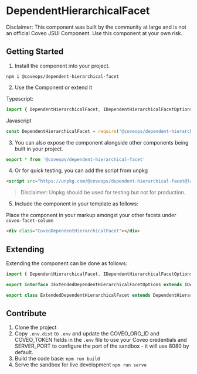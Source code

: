 # DependentHierarchicalFacet

Disclaimer: This component was built by the community at large and is not an official Coveo JSUI Component. Use this component at your own risk.

## Getting Started

1. Install the component into your project.

```
npm i @coveops/dependent-hierarchical-facet
```

2. Use the Component or extend it

Typescript:

```javascript
import { DependentHierarchicalFacet, IDependentHierarchicalFacetOptions } from '@coveops/dependent-hierarchical-facet';
```

Javascript

```javascript
const DependentHierarchicalFacet = require('@coveops/dependent-hierarchical-facet').DependentHierarchicalFacet;
```

3. You can also expose the component alongside other components being built in your project.

```javascript
export * from '@coveops/dependent-hierarchical-facet'
```

4. Or for quick testing, you can add the script from unpkg

```html
<script src="https://unpkg.com/@coveops/dependent-hierarchical-facet@latest/dist/index.min.js"></script>
```

> Disclaimer: Unpkg should be used for testing but not for production.

5. Include the component in your template as follows:

Place the component in your markup amongst your other facets under `coveo-facet-column`

```html
<div class="CoveoDependentHierarchicalFacet"></div>
```

## Extending

Extending the component can be done as follows:

```javascript
import { DependentHierarchicalFacet, IDependentHierarchicalFacetOptions } from "@coveops/dependent-hierarchical-facet";

export interface IExtendedDependentHierarchicalFacetOptions extends IDependentHierarchicalFacetOptions {}

export class ExtendedDependentHierarchicalFacet extends DependentHierarchicalFacet {}
```

## Contribute

1. Clone the project
2. Copy `.env.dist` to `.env` and update the COVEO_ORG_ID and COVEO_TOKEN fields in the `.env` file to use your Coveo credentials and SERVER_PORT to configure the port of the sandbox - it will use 8080 by default.
3. Build the code base: `npm run build`
4. Serve the sandbox for live development `npm run serve`
